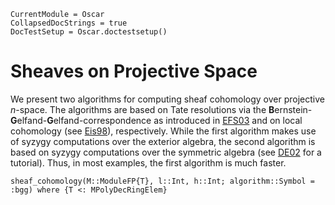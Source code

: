 ```@meta
CurrentModule = Oscar
CollapsedDocStrings = true
DocTestSetup = Oscar.doctestsetup()
```

# Sheaves on Projective Space

We present two algorithms for computing sheaf cohomology over projective $n$-space.
The algorithms are based on Tate resolutions via the **B**ernstein-**G**elfand-**G**elfand-correspondence
as introduced in [EFS03](@cite) and on local cohomology (see [Eis98](@cite)), respectively. While the first
algorithm makes use of syzygy computations over the exterior algebra, the second algorithm is based on
syzygy computations over the symmetric algebra (see [DE02](@cite) for a tutorial). Thus, in most examples,
the first algorithm is much faster.

```@docs
sheaf_cohomology(M::ModuleFP{T}, l::Int, h::Int; algorithm::Symbol = :bgg) where {T <: MPolyDecRingElem}
```



